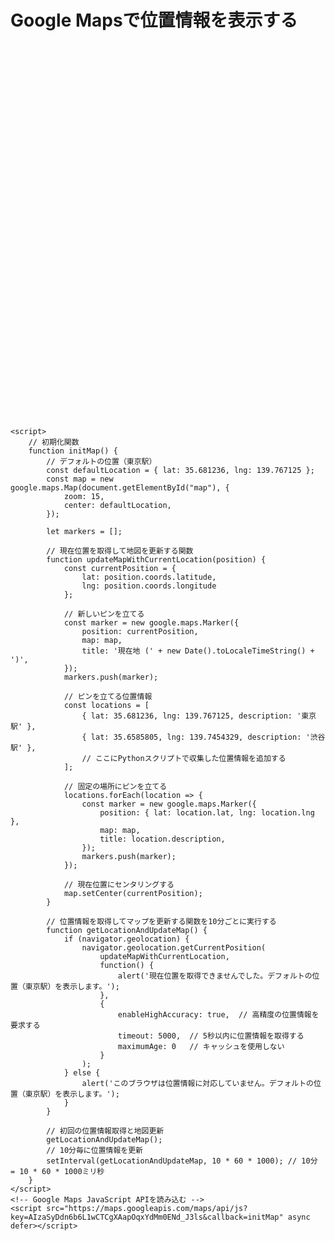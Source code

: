 <!DOCTYPE html>
<html lang="ja">
<head>
    <meta charset="UTF-8">
    <meta name="viewport" content="width=device-width, initial-scale=1.0">
    <title>Google Mapsで位置情報を表示する</title>
    <style>
        #map {
            height: 600px;
            width: 100%;
        }
    </style>
</head>
<body>
    <h1>Google Mapsで位置情報を表示する</h1>
    <div id="map"></div>

    <script>
        // 初期化関数
        function initMap() {
            // デフォルトの位置（東京駅）
            const defaultLocation = { lat: 35.681236, lng: 139.767125 };
            const map = new google.maps.Map(document.getElementById("map"), {
                zoom: 15,
                center: defaultLocation,
            });

            let markers = [];

            // 現在位置を取得して地図を更新する関数
            function updateMapWithCurrentLocation(position) {
                const currentPosition = {
                    lat: position.coords.latitude,
                    lng: position.coords.longitude
                };

                // 新しいピンを立てる
                const marker = new google.maps.Marker({
                    position: currentPosition,
                    map: map,
                    title: '現在地 (' + new Date().toLocaleTimeString() + ')',
                });
                markers.push(marker);

                // ピンを立てる位置情報
                const locations = [
                    { lat: 35.681236, lng: 139.767125, description: '東京駅' },
                    { lat: 35.6585805, lng: 139.7454329, description: '渋谷駅' },
                    // ここにPythonスクリプトで収集した位置情報を追加する
                ];

                // 固定の場所にピンを立てる
                locations.forEach(location => {
                    const marker = new google.maps.Marker({
                        position: { lat: location.lat, lng: location.lng },
                        map: map,
                        title: location.description,
                    });
                    markers.push(marker);
                });

                // 現在位置にセンタリングする
                map.setCenter(currentPosition);
            }

            // 位置情報を取得してマップを更新する関数を10分ごとに実行する
            function getLocationAndUpdateMap() {
                if (navigator.geolocation) {
                    navigator.geolocation.getCurrentPosition(
                        updateMapWithCurrentLocation,
                        function() {
                            alert('現在位置を取得できませんでした。デフォルトの位置（東京駅）を表示します。');
                        },
                        {
                            enableHighAccuracy: true,  // 高精度の位置情報を要求する
                            timeout: 5000,  // 5秒以内に位置情報を取得する
                            maximumAge: 0   // キャッシュを使用しない
                        }
                    );
                } else {
                    alert('このブラウザは位置情報に対応していません。デフォルトの位置（東京駅）を表示します。');
                }
            }

            // 初回の位置情報取得と地図更新
            getLocationAndUpdateMap();
            // 10分毎に位置情報を更新
            setInterval(getLocationAndUpdateMap, 10 * 60 * 1000); // 10分 = 10 * 60 * 1000ミリ秒
        }
    </script>
    <!-- Google Maps JavaScript APIを読み込む -->
    <script src="https://maps.googleapis.com/maps/api/js?key=AIzaSyDdn6b6L1wCTCgXAapOqxYdMm0ENd_J3ls&callback=initMap" async defer></script>
</body>
</html>

